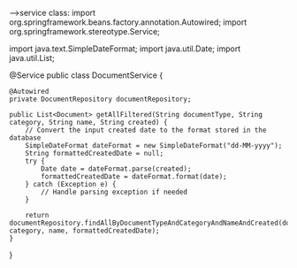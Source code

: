 -->service class:
import org.springframework.beans.factory.annotation.Autowired;
import org.springframework.stereotype.Service;

import java.text.SimpleDateFormat;
import java.util.Date;
import java.util.List;

@Service
public class DocumentService {

    @Autowired
    private DocumentRepository documentRepository;

    public List<Document> getAllFiltered(String documentType, String category, String name, String created) {
        // Convert the input created date to the format stored in the database
        SimpleDateFormat dateFormat = new SimpleDateFormat("dd-MM-yyyy");
        String formattedCreatedDate = null;
        try {
            Date date = dateFormat.parse(created);
            formattedCreatedDate = dateFormat.format(date);
        } catch (Exception e) {
            // Handle parsing exception if needed
        }

        return documentRepository.findAllByDocumentTypeAndCategoryAndNameAndCreated(documentType, category, name, formattedCreatedDate);
    }
}

